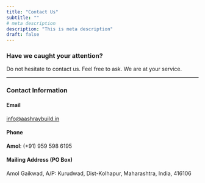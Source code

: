 ```yaml
---
title: "Contact Us"
subtitle: ""
# meta description
description: "This is meta description"
draft: false
---
```



### Have we caught your attention?
Do not hesitate to contact us. Feel free to ask. We are at your service.

<hr>
<h3>Contact Information</h3>

<h4>Email</h4>

info@aashraybuild.in

<h4>Phone</h4>

**Amol**: (+91) 959 598 6195

<h4>Mailing Address (PO Box)</h4>

Amol Gaikwad, A/P: Kurudwad, Dist-Kolhapur, Maharashtra, India, 416106
